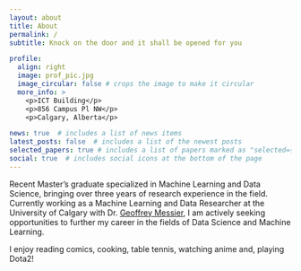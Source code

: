 ```yaml
---
layout: about
title: About
permalink: /
subtitle: Knock on the door and it shall be opened for you 

profile:
  align: right
  image: prof_pic.jpg
  image_circular: false # crops the image to make it circular
  more_info: >
    <p>ICT Building</p>
    <p>856 Campus Pl NW</p>
    <p>Calgary, Alberta</p>

news: true  # includes a list of news items
latest_posts: false  # includes a list of the newest posts
selected_papers: true # includes a list of papers marked as "selected={true}"
social: true  # includes social icons at the bottom of the page
---
```


Recent Master’s graduate specialized in Machine Learning and Data Science, bringing over three years of research experience in the field. Currently working as a Machine Learning and Data Researcher at the University of Calgary with Dr. [Geoffrey Messier](https://profiles.ucalgary.ca/geoffrey-messier), I am actively seeking opportunities to further my career in the fields of Data Science and Machine Learning.

I enjoy reading comics, cooking, table tennis, watching anime and, playing Dota2!
